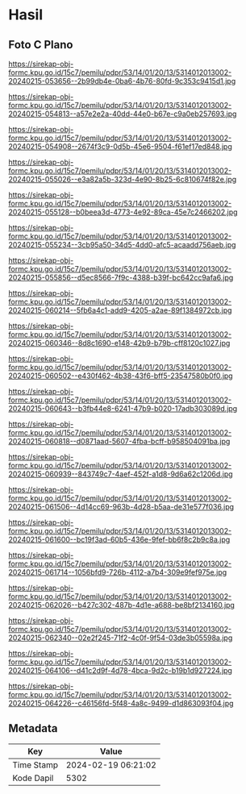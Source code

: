 # Hasil

## Foto C Plano

https://sirekap-obj-formc.kpu.go.id/15c7/pemilu/pdpr/53/14/01/20/13/5314012013002-20240215-053656--2b99db4e-0ba6-4b76-80fd-9c353c9415d1.jpg

https://sirekap-obj-formc.kpu.go.id/15c7/pemilu/pdpr/53/14/01/20/13/5314012013002-20240215-054813--a57e2e2a-40dd-44e0-b67e-c9a0eb257693.jpg

https://sirekap-obj-formc.kpu.go.id/15c7/pemilu/pdpr/53/14/01/20/13/5314012013002-20240215-054908--2674f3c9-0d5b-45e6-9504-f61ef17ed848.jpg

https://sirekap-obj-formc.kpu.go.id/15c7/pemilu/pdpr/53/14/01/20/13/5314012013002-20240215-055026--e3a82a5b-323d-4e90-8b25-6c810674f82e.jpg

https://sirekap-obj-formc.kpu.go.id/15c7/pemilu/pdpr/53/14/01/20/13/5314012013002-20240215-055128--b0beea3d-4773-4e92-89ca-45e7c2466202.jpg

https://sirekap-obj-formc.kpu.go.id/15c7/pemilu/pdpr/53/14/01/20/13/5314012013002-20240215-055234--3cb95a50-34d5-4dd0-afc5-acaadd756aeb.jpg

https://sirekap-obj-formc.kpu.go.id/15c7/pemilu/pdpr/53/14/01/20/13/5314012013002-20240215-055856--d5ec8566-7f9c-4388-b39f-bc642cc9afa6.jpg

https://sirekap-obj-formc.kpu.go.id/15c7/pemilu/pdpr/53/14/01/20/13/5314012013002-20240215-060214--5fb6a4c1-add9-4205-a2ae-89f1384972cb.jpg

https://sirekap-obj-formc.kpu.go.id/15c7/pemilu/pdpr/53/14/01/20/13/5314012013002-20240215-060346--8d8c1690-e148-42b9-b79b-cff8120c1027.jpg

https://sirekap-obj-formc.kpu.go.id/15c7/pemilu/pdpr/53/14/01/20/13/5314012013002-20240215-060502--e430f462-4b38-43f6-bff5-23547580b0f0.jpg

https://sirekap-obj-formc.kpu.go.id/15c7/pemilu/pdpr/53/14/01/20/13/5314012013002-20240215-060643--b3fb44e8-6241-47b9-b020-17adb303089d.jpg

https://sirekap-obj-formc.kpu.go.id/15c7/pemilu/pdpr/53/14/01/20/13/5314012013002-20240215-060818--d0871aad-5607-4fba-bcff-b958504091ba.jpg

https://sirekap-obj-formc.kpu.go.id/15c7/pemilu/pdpr/53/14/01/20/13/5314012013002-20240215-060939--843749c7-4aef-452f-a1d8-9d6a62c1206d.jpg

https://sirekap-obj-formc.kpu.go.id/15c7/pemilu/pdpr/53/14/01/20/13/5314012013002-20240215-061506--4d14cc69-963b-4d28-b5aa-de31e577f036.jpg

https://sirekap-obj-formc.kpu.go.id/15c7/pemilu/pdpr/53/14/01/20/13/5314012013002-20240215-061600--bc19f3ad-60b5-436e-9fef-bb6f8c2b9c8a.jpg

https://sirekap-obj-formc.kpu.go.id/15c7/pemilu/pdpr/53/14/01/20/13/5314012013002-20240215-061714--1056bfd9-726b-4112-a7b4-309e9fef975e.jpg

https://sirekap-obj-formc.kpu.go.id/15c7/pemilu/pdpr/53/14/01/20/13/5314012013002-20240215-062026--b427c302-487b-4d1e-a688-be8bf2134160.jpg

https://sirekap-obj-formc.kpu.go.id/15c7/pemilu/pdpr/53/14/01/20/13/5314012013002-20240215-062340--02e2f245-71f2-4c0f-9f54-03de3b05598a.jpg

https://sirekap-obj-formc.kpu.go.id/15c7/pemilu/pdpr/53/14/01/20/13/5314012013002-20240215-064106--d41c2d9f-4d78-4bca-9d2c-b19b1d927224.jpg

https://sirekap-obj-formc.kpu.go.id/15c7/pemilu/pdpr/53/14/01/20/13/5314012013002-20240215-064226--c46156fd-5f48-4a8c-9499-d1d863093f04.jpg


## Metadata

| Key        | Value               |
| ---------- | ------------------- |
| Time Stamp | 2024-02-19 06:21:02 |
| Kode Dapil | 5302                |



